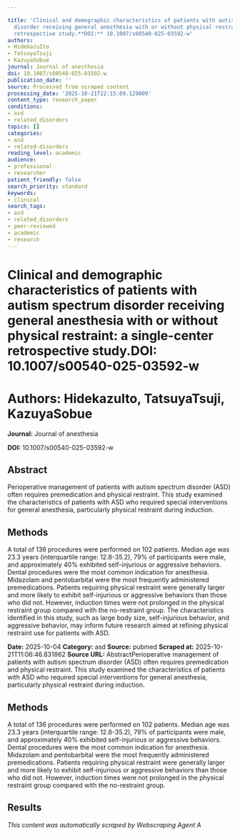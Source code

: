 ```yaml
---

title: 'Clinical and demographic characteristics of patients with autism spectrum
  disorder receiving general anesthesia with or without physical restraint: a single-center
  retrospective study.**DOI:** 10.1007/s00540-025-03592-w'
authors:
- HidekazuIto
- TatsuyaTsuji
- KazuyaSobue
journal: Journal of anesthesia
doi: 10.1007/s00540-025-03592-w
publication_date: ''
source: Processed from scraped content
processing_date: '2025-10-21T22:15:09.129009'
content_type: research_paper
conditions:
- asd
- related_disorders
topics: []
categories:
- asd
- related-disorders
reading_level: academic
audience:
- professional
- researcher
patient_friendly: false
search_priority: standard
keywords:
- clinical
search_tags:
- asd
- related_disorders
- peer-reviewed
- academic
- research
---
```




# Clinical and demographic characteristics of patients with autism spectrum disorder receiving general anesthesia with or without physical restraint: a single-center retrospective study.**DOI:** 10.1007/s00540-025-03592-w

# **Authors:** HidekazuIto, TatsuyaTsuji, KazuyaSobue

**Journal:** Journal of anesthesia

**DOI:** 10.1007/s00540-025-03592-w

## Abstract

Perioperative management of patients with autism spectrum disorder (ASD) often requires premedication and physical restraint. This study examined the characteristics of patients with ASD who required special interventions for general anesthesia, particularly physical restraint during induction.
## Methods
A total of 136 procedures were performed on 102 patients. Median age was 23.3 years (interquartile range: 12.8-35.2), 79% of participants were male, and approximately 40% exhibited self-injurious or aggressive behaviors. Dental procedures were the most common indication for anesthesia. Midazolam and pentobarbital were the most frequently administered premedications. Patients requiring physical restraint were generally larger and more likely to exhibit self-injurious or aggressive behaviors than those who did not. However, induction times were not prolonged in the physical restraint group compared with the no-restraint group.
The characteristics identified in this study, such as large body size, self-injurious behavior, and aggressive behavior, may inform future research aimed at refining physical restraint use for patients with ASD.

**Date:** 2025-10-04
**Category:** asd
**Source:** pubmed
**Scraped at:** 2025-10-21T11:06:46.831862
**Source URL:**  AbstractPerioperative management of patients with autism spectrum disorder (ASD) often requires premedication and physical restraint. This study examined the characteristics of patients with ASD who required special interventions for general anesthesia, particularly physical restraint during induction.
## Methods
A total of 136 procedures were performed on 102 patients. Median age was 23.3 years (interquartile range: 12.8-35.2), 79% of participants were male, and approximately 40% exhibited self-injurious or aggressive behaviors. Dental procedures were the most common indication for anesthesia. Midazolam and pentobarbital were the most frequently administered premedications. Patients requiring physical restraint were generally larger and more likely to exhibit self-injurious or aggressive behaviors than those who did not. However, induction times were not prolonged in the physical restraint group compared with the no-restraint group.
## Results
*This content was automatically scraped by Webscraping Agent A*